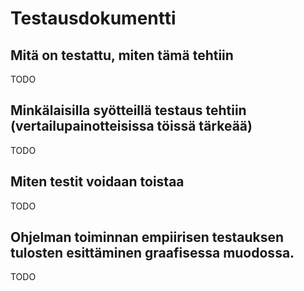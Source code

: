 # Testausdokumentti

## Mitä on testattu, miten tämä tehtiin
TODO
## Minkälaisilla syötteillä testaus tehtiin (vertailupainotteisissa töissä tärkeää)
TODO
## Miten testit voidaan toistaa
TODO
## Ohjelman toiminnan empiirisen testauksen tulosten esittäminen graafisessa muodossa.
TODO
